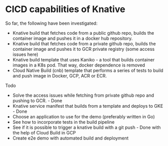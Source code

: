 # CICD capabilities of Knative

So far, the following have been investigated:

- Knative build that fetches code from a public github repo, builds the container image and pushes it in a docker hub repository.
- Knative build that fetches code from a private github repo, builds the container image and pushes it to GCR private registry (some access issues here)
- Knative build template that uses Kaniko - a tool that builds container images in a K8s pod. That way, docker dependence is removed
- Cloud Native Build (cnb) template that performs a series of tests to build and push image in Docker, GCP, ACR or ECR.


Todo

- Solve the access issues while fetching from private github repo and pushing to GCR. - Done
- Knative service manifest that builds from a template and deploys to GKE - Done
- Choose an application to use for the demo (preferably written in Go)
- See how to incorporate tests in the build pipeline
- See if it is possible to trigger a knative build with a git push - Done with the help of Cloud Build in GCP
- Create e2e demo with automated build and deployment